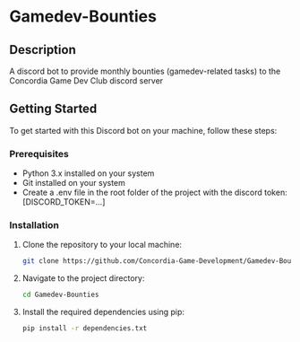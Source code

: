 # Gamedev-Bounties

## Description

A discord bot to provide monthly bounties (gamedev-related tasks) to the Concordia Game Dev Club discord server

## Getting Started

To get started with this Discord bot on your machine, follow these steps:

### Prerequisites

- Python 3.x installed on your system
- Git installed on your system
- Create a .env file in the root folder of the project with the discord token: [DISCORD_TOKEN=...]

### Installation

1. Clone the repository to your local machine:

   ```sh
   git clone https://github.com/Concordia-Game-Development/Gamedev-Bounties

   ```

2. Navigate to the project directory:

   ```sh
   cd Gamedev-Bounties

   ```

3. Install the required dependencies using pip:
   ```sh
   pip install -r dependencies.txt
   ```

